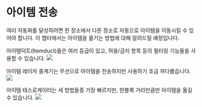 # 아이템 전송

여러 자동화를 달성하려면 한 장소에서 다른 장소로 자동으로 아이템을 이동시킬 수 있어야 합니다. 이 챕터에서는 아이템을 옮기는 방법에 대해 알려드릴 예정입니다.

아이템덕트(Itemduct)들은 여러 등급이 있고, 허용/금지 항목 등의 필터링 기능들을 사용할 수 있습니다.
![](../filters.png)

아이템 레이저 중계기는 무선으로 아이템을 전송하지만 사용하기 조금 까다롭습니다.
![](/aa/advanced.png)

아이템 테스로케이터는 세 방법들중 가장 빠르지만, 한블록 거리만큼만 아이템을 옮길 수 있습니다.
![](/tesslocators/tesslocator.png)
